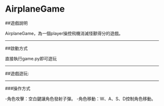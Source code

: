 ﻿# AirplaneGame

##遊戲說明

AirplaneGame，為一個player操控飛機消滅怪獸得分的遊戲。

---

##啟動方式

直接執行game.py即可遊玩

---

##遊戲遊玩:

---

###操作方式

-角色攻擊：空白鍵讓角色發射子彈。
-角色移動：W、A、S、D控制角色移動。
